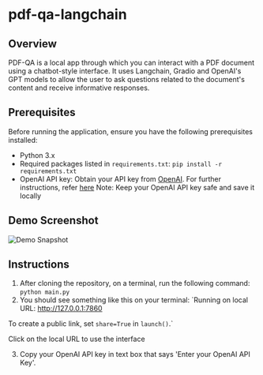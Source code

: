 # pdf-qa-langchain

## Overview

PDF-QA is a local app through which you can interact with a PDF document using a chatbot-style interface. It uses Langchain, Gradio and OpenAI's GPT models to allow the user to ask questions related to the document's content and receive informative responses. 

## Prerequisites

Before running the application, ensure you have the following prerequisites installed:

- Python 3.x
- Required packages listed in `requirements.txt`:
`pip install -r requirements.txt`
- OpenAI API key: Obtain your API key from [OpenAI](https://platform.openai.com/docs/overview). For further instructions, refer [here](https://platform.openai.com/docs/quickstart?context=python) 
Note: Keep your OpenAI API key safe and save it locally


## Demo Screenshot
![Demo Snapshot](demo-snapshot.png)

## Instructions

1. After cloning the repository, on a terminal, run the following command:
`python main.py`
2. You should see something like this on your terminal:
`Running on local URL:  http://127.0.0.1:7860

To create a public link, set `share=True` in `launch()`.`

Click on the local URL to use the interface

3. Copy your OpenAI API key in text box that says 'Enter your OpenAI API Key'.

